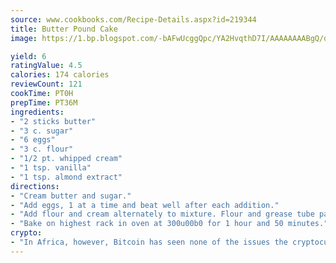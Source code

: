 ```yaml
---
source: www.cookbooks.com/Recipe-Details.aspx?id=219344
title: Butter Pound Cake
image: https://1.bp.blogspot.com/-bAFwUcggQpc/YA2HvqthD7I/AAAAAAAABgQ/dGGityjUeSk5WIgvhJroHVt7XYoXF2qygCLcBGAsYHQ/s320/10.png

yield: 6
ratingValue: 4.5
calories: 174 calories
reviewCount: 121
cookTime: PT0H
prepTime: PT36M
ingredients:
- "2 sticks butter"
- "3 c. sugar"
- "6 eggs"
- "3 c. flour"
- "1/2 pt. whipped cream"
- "1 tsp. vanilla"
- "1 tsp. almond extract"
directions:
- "Cream butter and sugar."
- "Add eggs, 1 at a time and beat well after each addition."
- "Add flour and cream alternately to mixture. Flour and grease tube pan."
- "Bake on highest rack in oven at 300u00b0 for 1 hour and 50 minutes."
crypto:
- "In Africa, however, Bitcoin has seen none of the issues the cryptocurrency experienced globally."
---
```

